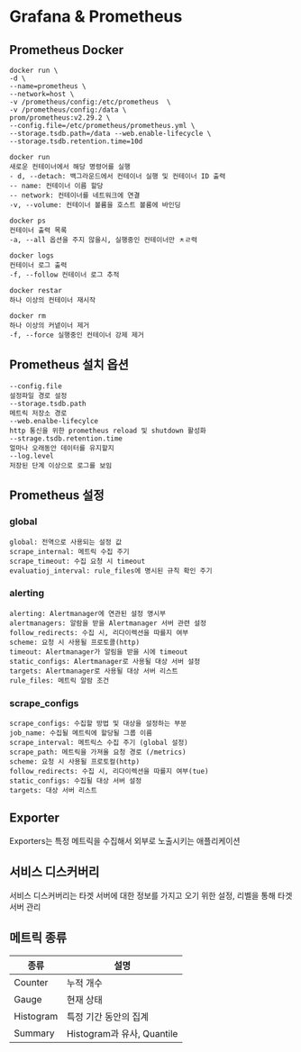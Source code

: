 # Grafana & Prometheus

## Prometheus Docker

```
docker run \
-d \
--name=prometheus \
--network=host \
-v /prometheus/config:/etc/prometheus  \
-v /prometheus/config:/data \
prom/prometheus:v2.29.2 \
--config.file=/etc/prometheus/prometheus.yml \
--storage.tsdb.path=/data --web.enable-lifecycle \
--storage.tsdb.retention.time=10d
```

```
docker run
새로운 컨테이너에서 해당 명령어를 실행
- d, --detach: 백그라운드에서 컨테이너 실행 및 컨테이너 ID 출력
-- name: 컨테이너 이름 할당
-- network: 컨테이너를 네트워크에 연결
-v, --volume: 컨테이너 볼륨을 호스트 볼룸에 바인딩
```

```
docker ps
컨테이너 출력 목록
-a, --all 옵션을 주지 않을시, 실행중인 컨테이너만 ㅊㄹ력

docker logs
컨테이너 로그 출력
-f, --follow 컨테이너 로그 추적
```

```
docker restar
하나 이상의 컨테이너 재시작

docker rm
하나 이상의 커넽이너 제거
-f, --force 실행중인 컨테이너 강제 제거  

```

## Prometheus 설치 옵션

```
--config.file
설정파일 경로 설정
--storage.tsdb.path
메트릭 저장소 경로
--web.enalbe-lifecylce
http 통신을 위한 prometheus reload 및 shutdown 활성화
--strage.tsdb.retention.time
얼마나 오래동안 데이터를 유지할지
--log.level
저장된 단계 이상으로 로그를 보임
```

## Prometheus 설정

### global

````
global: 전역으로 사용되는 설정 값
scrape_internal: 메트릭 수집 주기
scrape_timeout: 수집 요청 시 timeout 
evaluatioj_interval: rule_files에 명시된 규칙 확인 주기
````

### alerting

````
alerting: Alertmanager에 연관된 설정 명시부
alertmanagers: 알람을 받을 Alertmanager 서버 관련 설정
follow_redirects: 수집 시, 리다이렉션을 따를지 여부
scheme: 요청 시 사용될 프로토콜(http)
timeout: Alertmanager가 알림을 받을 시에 timeout
static_configs: Alertmanager로 사용될 대상 서버 설정
targets: Alertmanager로 사용될 대상 서버 리스트
rule_files: 메트릭 알람 조건 
````

### scrape_configs

```
scrape_configs: 수집할 방법 및 대상을 설정하는 부분
job_name: 수집될 메트릭에 할당될 그룹 이름
scrape_interval: 메트릭스 수집 주기 (global 설정)
scrape_path: 메트릭을 가져올 요청 경로 (/metrics)
scheme: 요청 시 사용될 프로토컬(http)
follow_redirects: 수집 시, 리다이렉션을 따를지 여부(tue)
static_configs: 수집될 대상 서버 설정
targets: 대상 서버 리스트
```

## Exporter

Exporters는 특정 메트릭을 수집해서 외부로 노출시키는 애플리케이션

## 서비스 디스커버리

서비스 디스커버리는 타겟 서버에 대한 정보를 가지고 오기 위한 설정, 리벨을 통해 타겟 서버 관리

## 메트릭 종류

| 종류 | 설명 |
|---------|--|
| Counter | 누적 개수 |
| Gauge | 현재 상태 |
| Histogram | 특정 기간 동안의 집계 |
| Summary | Histogram과 유사, Quantile |

